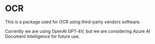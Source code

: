 # OCR

This is a package used for OCR using third-party vendors software.

Currently we are using OpenAI GPT-4V, but we are considering Azure AI Document Intelligence for future use.